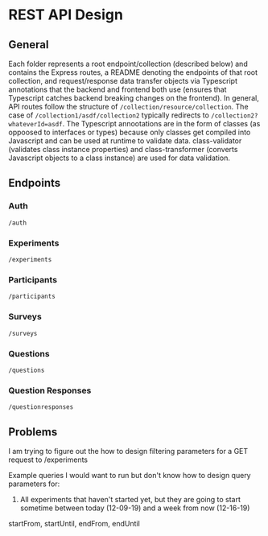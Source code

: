 # REST API Design

## General
Each folder represents a root endpoint/collection (described below) and contains the Express routes, a README denoting the endpoints of that root collection, and request/response data transfer objects via Typescript annotations that the backend and frontend both use (ensures that Typescript catches backend breaking changes on the frontend). In general, API routes follow the structure of `/collection/resource/collection`. The case of `/collection1/asdf/collection2` typically redirects to `/collection2?whateverId=asdf`. The Typescript annootations are in the form of classes (as oppoosed to interfaces or types) because only classes get compiled into Javascript and can be used at runtime to validate data. class-validator (validates class instance properties) and class-transformer (converts Javascript objects to a class instance) are used for data validation.

## Endpoints

### Auth
`/auth`

### Experiments
`/experiments`

### Participants
`/participants`

### Surveys
`/surveys`

### Questions
`/questions`

### Question Responses
`/questionresponses`

## Problems

I am trying to figure out the how to design filtering parameters for a GET request to /experiments

Example queries I would want to run but don't know how to design query parameters for:

1. All experiments that haven't started yet, but they are going to start sometime between today (12-09-19) and a week from now (12-16-19)

startFrom, startUntil, endFrom, endUntil
